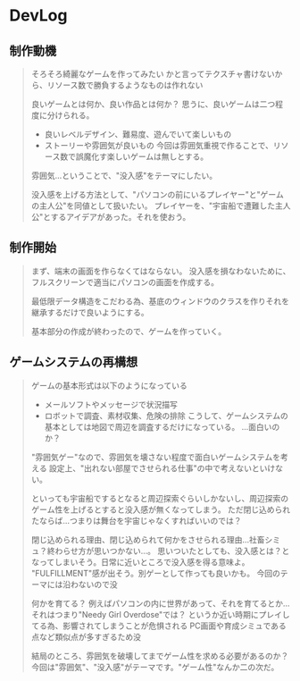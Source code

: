 # DevLog

## 制作動機

> そろそろ綺麗なゲームを作ってみたい
> かと言ってテクスチャ書けないから、リソース数で勝負するようなものは作れない
> 
> 良いゲームとは何か、良い作品とは何か？
> 思うに、良いゲームは二つ程度に分けられる。
> - 良いレベルデザイン、難易度、遊んでいて楽しいもの
> - ストーリーや雰囲気が良いもの
> 今回は雰囲気重視で作ることで、リソース数で誤魔化す楽しいゲームは無しとする。
> 
> 雰囲気…ということで、"没入感"をテーマにしたい。
> 
> 没入感を上げる方法として、"パソコンの前にいるプレイヤー"と"ゲームの主人公"を同値として扱いたい。
> プレイヤーを、"宇宙船で遭難した主人公"とするアイデアがあった。それを使おう。

## 制作開始

> まず、端末の画面を作らなくてはならない。
> 没入感を損なわないために、フルスクリーンで適当にパソコンの画面を作成する。
> 
> 最低限データ構造をこだわる為、基底のウィンドウのクラスを作りそれを継承するだけで良いようにする。
> 
> 基本部分の作成が終わったので、ゲームを作っていく。

## ゲームシステムの再構想

> ゲームの基本形式は以下のようになっている
> - メールソフトやメッセージで状況描写
> - ロボットで調査、素材収集、危険の排除
> こうして、ゲームシステムの基本としては地図で周辺を調査するだけになっている。
> …面白いのか？
> 
> "雰囲気ゲー"なので、雰囲気を壊さない程度で面白いゲームシステムを考える
> 設定上、"出れない部屋でさせられる仕事"の中で考えないといけない。
> 
> といっても宇宙船でするとなると周辺探索ぐらいしかないし、周辺探索のゲーム性を上げるとすると没入感が無くなってしまう。
> ただ閉じ込められたならば…つまりは舞台を宇宙じゃなくすればいいのでは？
> 
> 閉じ込められる理由、閉じ込められて何かをさせられる理由…社畜シミュ？終わらせ方が思いつかない…。
> 思いついたとしても、没入感とは？となってしまいそう。日常に近いところで没入感を得る意味よ。
> "FULFILLMENT"感が出そう。別ゲーとして作っても良いかも。
> 今回のテーマには沿わないので没
> 
> 何かを育てる？
> 例えばパソコンの内に世界があって、それを育てるとか…
> それはつまり"Needy Girl Overdose"では？
> というか近い時期にプレイしてる為、影響されてしまうことが危惧される
> PC画面や育成シミュである点など類似点が多すぎるため没
> 
> 結局のところ、雰囲気を破壊してまでゲーム性を求める必要があるのか？
> 今回は"雰囲気"、"没入感"がテーマです。"ゲーム性"なんか二の次だ。

